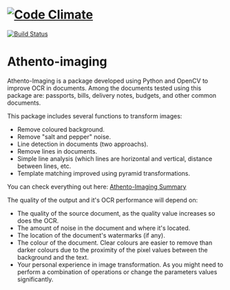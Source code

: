[![Code Climate](https://codeclimate.com/repos/55394aa2e30ba00af8001be9/badges/8ee3783737be9e27c1f0/gpa.svg)](https://codeclimate.com/repos/55394aa2e30ba00af8001be9/feed)
=======
[![Build Status](https://travis-ci.org/rafaharo/athento-imaging.svg?branch=master)](https://travis-ci.org/rafaharo/athento-imaging)

# Athento-imaging

Athento-Imaging is a package developed using Python and OpenCV to improve OCR in
documents. Among the documents tested using this package are: passports, bills,
delivery notes, budgets, and other common documents.

This package includes several functions to transform images:

- Remove coloured background.
- Remove "salt and pepper" noise.
- Line detection in documents (two approachs).
- Remove lines in documents.
- Simple line analysis (which lines are horizontal and vertical, distance between lines, etc.
- Template matching improved using pyramid transformations.


You can check everything out here: [Athento-Imaging Summary](<docs/SUMMARY.md>)

The quality of the output and it's OCR performance will depend on:

- The quality of the source document, as the quality value increases so does the OCR.
- The amount of noise in the document and where it's located.
- The location of the document's watermarks (if any).
- The colour of the document. Clear colours are easier to remove than darker colours due to the proximity of the pixel values between the background and the text.
- Your personal experience in image transformation. As you might need to perform  a combination of operations or change the parameters values significantly.